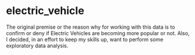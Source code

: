 # electric_vehicle
The original premise or the reason why for working with this data is to confirm or deny if Electric Vehicles are becoming more popular or not. Also, I decided, in an effort to keep my skills up, want to perform some exploratory data analysis.